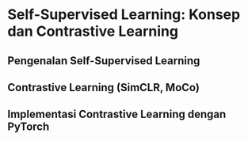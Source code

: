 # Self-Supervised Learning: Konsep dan Contrastive Learning
## Pengenalan Self-Supervised Learning
## Contrastive Learning (SimCLR, MoCo)
## Implementasi Contrastive Learning dengan PyTorch